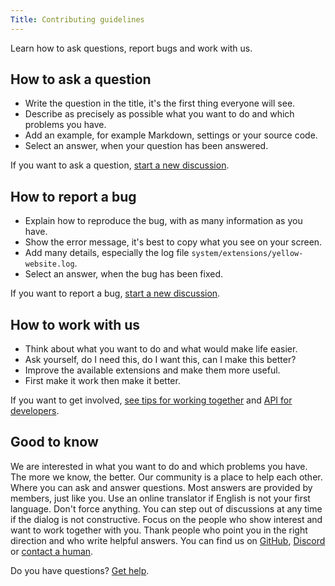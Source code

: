 ```yaml
---
Title: Contributing guidelines
---
```

Learn how to ask questions, report bugs and work with us.

## How to ask a question

* Write the question in the title, it's the first thing everyone will see.
* Describe as precisely as possible what you want to do and which problems you have.
* Add an example, for example Markdown, settings or your source code.
* Select an answer, when your question has been answered.

If you want to ask a question, [start a new discussion](https://github.com/datenstrom/community/discussions/categories/ask-a-question).

## How to report a bug

* Explain how to reproduce the bug, with as many information as you have.
* Show the error message, it's best to copy what you see on your screen.
* Add many details, especially the log file `system/extensions/yellow-website.log`.
* Select an answer, when the bug has been fixed.

If you want to report a bug, [start a new discussion](https://github.com/datenstrom/community/discussions/categories/report-a-bug).

## How to work with us

* Think about what you want to do and what would make life easier.
* Ask yourself, do I need this, do I want this, can I make this better?
* Improve the available extensions and make them more useful.
* First make it work then make it better.

If you want to get involved, [see tips for working together](https://github.com/datenstrom/community/discussions/760) and [API for developers](api-for-developers).

## Good to know

We are interested in what you want to do and which problems you have. The more we know, the better. Our community is a place to help each other. Where you can ask and answer questions. Most answers are provided by members, just like you. Use an online translator if English is not your first language. Don't force anything. You can step out of discussions at any time if the dialog is not constructive. Focus on the people who show interest and want to work together with you. Thank people who point you in the right direction and who write helpful answers. You can find us on [GitHub](https://github.com/datenstrom), [Discord](https://discord.gg/NYvTETsHS9) or [contact a human](https://datenstrom.se/contact/).

Do you have questions? [Get help](.).
